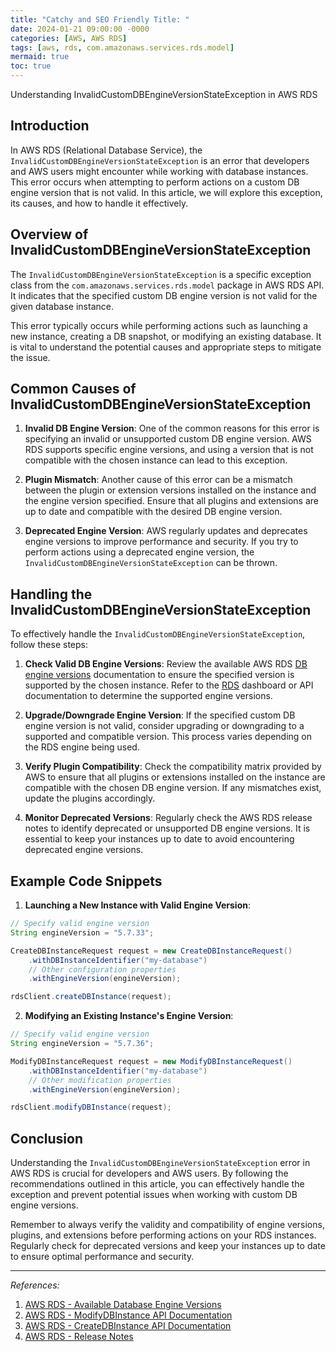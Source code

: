 ```yaml
---
title: "Catchy and SEO Friendly Title: "
date: 2024-01-21 09:00:00 -0000
categories: [AWS, AWS RDS]
tags: [aws, rds, com.amazonaws.services.rds.model]
mermaid: true
toc: true
---
```



Understanding InvalidCustomDBEngineVersionStateException in AWS RDS

## Introduction

In AWS RDS (Relational Database Service), the `InvalidCustomDBEngineVersionStateException` is an error that developers and AWS users might encounter while working with database instances. This error occurs when attempting to perform actions on a custom DB engine version that is not valid. In this article, we will explore this exception, its causes, and how to handle it effectively.

## Overview of InvalidCustomDBEngineVersionStateException

The `InvalidCustomDBEngineVersionStateException` is a specific exception class from the `com.amazonaws.services.rds.model` package in AWS RDS API. It indicates that the specified custom DB engine version is not valid for the given database instance.

This error typically occurs while performing actions such as launching a new instance, creating a DB snapshot, or modifying an existing database. It is vital to understand the potential causes and appropriate steps to mitigate the issue.

## Common Causes of InvalidCustomDBEngineVersionStateException

1. **Invalid DB Engine Version**: One of the common reasons for this error is specifying an invalid or unsupported custom DB engine version. AWS RDS supports specific engine versions, and using a version that is not compatible with the chosen instance can lead to this exception.

2. **Plugin Mismatch**: Another cause of this error can be a mismatch between the plugin or extension versions installed on the instance and the engine version specified. Ensure that all plugins and extensions are up to date and compatible with the desired DB engine version.

3. **Deprecated Engine Version**: AWS regularly updates and deprecates engine versions to improve performance and security. If you try to perform actions using a deprecated engine version, the `InvalidCustomDBEngineVersionStateException` can be thrown.

## Handling the InvalidCustomDBEngineVersionStateException

To effectively handle the `InvalidCustomDBEngineVersionStateException`, follow these steps:

1. **Check Valid DB Engine Versions**: Review the available AWS RDS [DB engine versions](https://docs.aws.amazon.com/AmazonRDS/latest/UserGuide/CHAP_MariaDB.html) documentation to ensure the specified version is supported by the chosen instance. Refer to the [RDS](https://aws.amazon.com/rds/) dashboard or API documentation to determine the supported engine versions.

2. **Upgrade/Downgrade Engine Version**: If the specified custom DB engine version is not valid, consider upgrading or downgrading to a supported and compatible version. This process varies depending on the RDS engine being used.

3. **Verify Plugin Compatibility**: Check the compatibility matrix provided by AWS to ensure that all plugins or extensions installed on the instance are compatible with the chosen DB engine version. If any mismatches exist, update the plugins accordingly.

4. **Monitor Deprecated Versions**: Regularly check the AWS RDS release notes to identify deprecated or unsupported DB engine versions. It is essential to keep your instances up to date to avoid encountering deprecated engine versions.

## Example Code Snippets

1. **Launching a New Instance with Valid Engine Version**:

```java
// Specify valid engine version
String engineVersion = "5.7.33";

CreateDBInstanceRequest request = new CreateDBInstanceRequest()
    .withDBInstanceIdentifier("my-database")
    // Other configuration properties
    .withEngineVersion(engineVersion);

rdsClient.createDBInstance(request);
```

2. **Modifying an Existing Instance's Engine Version**:

```java
// Specify valid engine version
String engineVersion = "5.7.36";

ModifyDBInstanceRequest request = new ModifyDBInstanceRequest()
    .withDBInstanceIdentifier("my-database")
    // Other modification properties
    .withEngineVersion(engineVersion);

rdsClient.modifyDBInstance(request);
```

## Conclusion

Understanding the `InvalidCustomDBEngineVersionStateException` error in AWS RDS is crucial for developers and AWS users. By following the recommendations outlined in this article, you can effectively handle the exception and prevent potential issues when working with custom DB engine versions.

Remember to always verify the validity and compatibility of engine versions, plugins, and extensions before performing actions on your RDS instances. Regularly check for deprecated versions and keep your instances up to date to ensure optimal performance and security.

---

*References:*

1. [AWS RDS - Available Database Engine Versions](https://docs.aws.amazon.com/AmazonRDS/latest/UserGuide/CHAP_MariaDB.html)
2. [AWS RDS - ModifyDBInstance API Documentation](https://docs.aws.amazon.com/AmazonRDS/latest/APIReference/API_ModifyDBInstance.html)
3. [AWS RDS - CreateDBInstance API Documentation](https://docs.aws.amazon.com/AmazonRDS/latest/APIReference/API_CreateDBInstance.html)
4. [AWS RDS - Release Notes](https://aws.amazon.com/releasenotes/)
